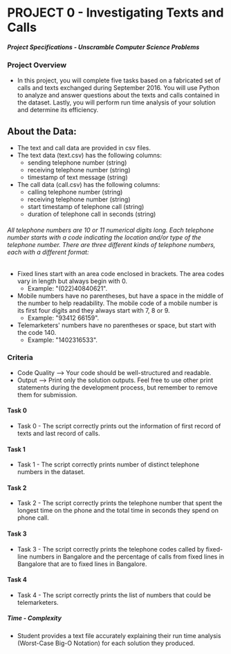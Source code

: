 # PROJECT 0 - Investigating Texts and Calls
##### Project Specifications - Unscramble Computer Science Problems

### Project Overview
* In this project, you will complete five tasks based on a fabricated set of calls and texts exchanged during September 2016. You will use Python to analyze and answer questions about the texts and calls contained in the dataset. Lastly, you will perform run time analysis of your solution and determine its efficiency. 

## About the Data:
* The text and call data are provided in csv files.
* The text data (text.csv) has the following columns: 
  * sending telephone number (string)
  * receiving telephone number (string)
  * timestamp of text message (string)
* The call data (call.csv) has the following columns: 
  * calling telephone number (string)
  * receiving telephone number (string)
  * start timestamp of telephone call (string)
  * duration of telephone call in seconds (string)
  
###### All telephone numbers are 10 or 11 numerical digits long. Each telephone number starts with a code indicating the location and/or type of the telephone number. There are three different kinds of telephone numbers, each with a different format:

* Fixed lines start with an area code enclosed in brackets. The area codes vary in length but always begin with 0. 
    * Example: "(022)40840621". 
* Mobile numbers have no parentheses, but have a space in the middle of the number to help readability. The mobile code of a mobile number is its first four digits and they always start with 7, 8 or 9. 
    * Example: "93412 66159".
* Telemarketers' numbers have no parentheses or space, but start with the code 140. 
    * Example: "1402316533".

### Criteria
* Code Quality --> Your code should be well-structured and readable.
* Output --> Print only the solution outputs. Feel free to use other print statements during the development process, but remember to remove them for submission.
#### Task 0 
* Task 0 - The script correctly prints out the information of first record of texts and last record of calls.
#### Task 1
* Task 1 - The script correctly prints number of distinct telephone numbers in the dataset.
#### Task 2
* Task 2 - The script correctly prints the telephone number that spent the longest time on the phone and the total time in seconds they spend on phone call.
#### Task 3 
* Task 3 - The script correctly prints the telephone codes called by fixed-line numbers in Bangalore and the percentage of calls from fixed lines in Bangalore that are to fixed lines in Bangalore.
#### Task 4 
* Task 4 - The script correctly prints the list of numbers that could be telemarketers.
##### Time - Complexity
* Student provides a text file accurately explaining their run time analysis (Worst-Case Big-O Notation) for each solution they produced.

